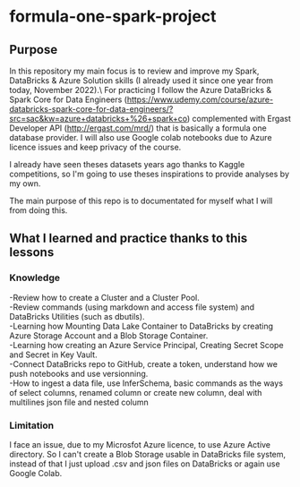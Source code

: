 # formula-one-spark-project

## Purpose  
In this repository my main focus is to review and improve my Spark, DataBricks & Azure Solution skills (I already used it since one year from today, November 2022).\ 
For practicing I follow the Azure DataBricks & Spark Core for Data Engineers (https://www.udemy.com/course/azure-databricks-spark-core-for-data-engineers/?src=sac&kw=azure+databricks+%26+spark+co) complemented with Ergast Developer API (http://ergast.com/mrd/) that is basically a formula one database provider. I will also use Google colab notebooks due to Azure licence issues and keep privacy of the course.

I already have seen theses datasets years ago thanks to Kaggle competitions, so I'm going to use theses inspirations to provide analyses by my own.

The main purpose of this repo is to documentated for myself what I will from doing this. 


## What I learned and practice thanks to this lessons 

### Knowledge 

-Review how to create a Cluster and a Cluster Pool.\
-Review commands (using markdown and access file system) and DataBricks Utilities (such as dbutils).\
-Learning how Mounting Data Lake Container to DataBricks by creating Azure Storage Account and a Blob Storage Container.\
-Learning how creating an Azure Service Principal, Creating Secret Scope and Secret in Key Vault.\
-Connect DataBricks repo to GitHub, create a token, understand how we push notebooks and use versionning.\
-How to ingest a data file, use InferSchema, basic commands as the ways of select columns, renamed column or create new column, deal with multilines json file and nested column 

### Limitation

I face an issue, due to my Microsfot Azure licence, to use Azure Active directory. So I can't create a Blob Storage usable in DataBricks file system, instead of that I just upload .csv and json files on DataBricks or again use Google Colab. 
